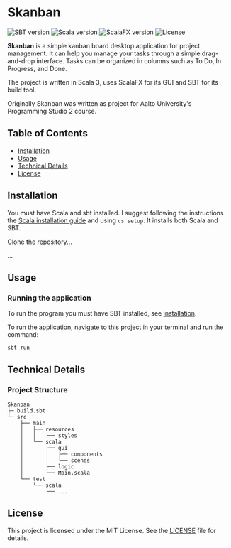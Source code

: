 # Skanban

![SBT version](https://img.shields.io/badge/SBT-v1.10.7-white.svg?labelColor=darkred)
![Scala version](https://img.shields.io/badge/Scala-3.3.4_LTS-194E5C.svg?labelColor=BA3030)
![ScalaFX version](https://img.shields.io/badge/ScalaFX-v.23.0.1--R34-darkred.svg?labelColor=gray)
![License](https://img.shields.io/badge/Licence-MIT-darkred.svg)


**Skanban** is a simple kanban board desktop application for project
management. It can help you manage your tasks through a simple drag-and-drop
interface. Tasks can be organized in columns such as To Do, In Progress, and Done.

The project is written in Scala 3, uses ScalaFX for its GUI and
SBT for its build tool.

Originally Skanban was written as project for Aalto University's Programming
Studio 2 course.

## Table of Contents
- [Installation](#installation)
- [Usage](#usage)
- [Technical Details](#technical-details)
- [License](#license)

## Installation

You must have Scala and sbt installed. I suggest following the instructions
the [Scala installation guide](https://www.scala-lang.org/download/) and using `cs setup`.
It installs both Scala and SBT.

Clone the repository...

...

## Usage

### Running the application

To run the program you must have SBT installed, see [installation](#installation).

To run the application, navigate to this project in your terminal and run the command:
```
sbt run
```

## Technical Details

### Project Structure

```
Skanban
├─ build.sbt
└─ src
    ├── main
    │   ├── resources
    │   │   └── styles
    │   └── scala
    │       ├── gui
    │       │   ├── components
    │       │   └── scenes
    │       ├── logic
    │       └── Main.scala
    └── test
        └── scala
            └── ...
```

## License

This project is licensed under the MIT License. See the [LICENSE](LICENSE) file
for details.

